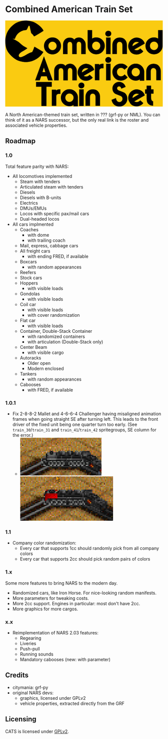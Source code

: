 # Combined American Train Set

![KITTY CAT](./logo.png)

A North American-themed train set, written in ??? (grf-py or NML).
You can think of it as a NARS successor, but the only real link is the roster and associated vehicle properties.

## Roadmap

### 1.0

Total feature parity with NARS:

- All locomotives implemented
  - Steam with tenders
  - Articulated steam with tenders
  - Diesels
  - Diesels with B-units
  - Electrics
  - DMUs/EMUs
  - Locos with specific pax/mail cars
  - Dual-headed locos
- All cars implmented
  - Coaches
    - with dome
    - with trailing coach
  - Mail, express, cabbage cars
  - All freight cars
    - with ending FRED, if available
  - Boxcars
    - with random appearances
  - Reefers
  - Stock cars
  - Hoppers
    - with visible loads
  - Gondolas
    - with visible loads
  - Coil car
    - with visible loads
    - with cover randomization
  - Flat car
    - with visible loads
  - Container, Double-Stack Container
    - with randomized containers
    - with articulation (Double-Stack only)
  - Center Beam
    - with visible cargo
  - Autoracks
    - Older open
    - Modern enclosed
  - Tankers
    - with random appearances
  - Cabooses
    - with FRED, if available

### 1.0.1

- Fix 2-8-8-2 Mallet and 4-6-6-4 Challenger having misaligned animation frames when going straight SE after turning left.
  This leads to the front driver of the fixed unit being one quarter turn too early.
  (See `train_30`/`train_31` and `train_41`/`train_42` spritegroups, SE column for the error.)
  - ![mallet-bug](./doc/mallet-bug.png) ![challenger-bug](./doc/challenger-bug.png)

### 1.1

- Company color randomization:
  - Every car that supports 1cc should randomly pick from all company colors
  - Every car that supports 2cc should pick random pairs of colors

### 1.x

Some more features to bring NARS to the modern day.

- Randomized cars, like Iron Horse. For nice-looking random manifests.
- More parameters for tweaking costs.
- More 2cc support. Engines in particular: most don't have 2cc.
- More graphics for more cargos.

### x.x

- Reimplementation of NARS 2.03 features:
  - Regearing
  - Liveries
  - Push-pull
  - Running sounds
  - Mandatory cabooses (new: with parameter)

## Credits

- citymania: grf-py
- original NARS devs:
  - graphics, licensed under GPLv2
  - vehicle properties, extracted directly from the GRF

## Licensing

CATS is licensed under [GPLv2](./LICENSE).